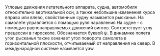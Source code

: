 Угловые движения летательного аппарата, судна, автомобиля относительно вертикальной оси, а также небольшие изменения курса вправо или влево, свойственные судну называется рысканье. На самолете управляется с помощью руля наравления.На судне - с помощью равнонаправляемых движений винтов. Соответствует углу прецессии в гироскопе. Обозначается буквой $\psi$. В динамике полета угол рысканья также означает угол поворота самолета в горизонтальной плоскости, отчитываемый от направления на север. В международной системе называется yaw.